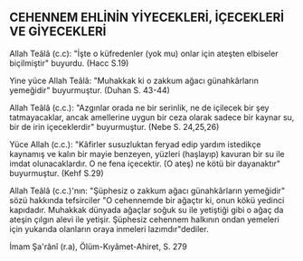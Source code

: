 ## CEHENNEM EHLİNİN YİYECEKLERİ, İÇECEKLERİ VE GİYECEKLERİ

Allah Teâlâ (c.c): "İşte o küfredenler (yok mu) onlar için ateşten elbiseler biçilmiştir" buyurdu. (Hacc S.19)

Yine yüce Allah Teâlâ: "Muhakkak ki o zakkum ağacı günahkârların yemeğidir" buyurmuştur. (Duhan S. 43-44)

Allah Teâlâ (c.c.): "Azgınlar orada ne bir serin­lik, ne de içilecek bir şey tatmayacaklar, ancak amellerine uygun bir ceza olarak sadece bir kay­nar su, bir de irin içeceklerdir" buyurmuştur. (Nebe S. 24,25,26)

Yüce Allah (c.c.): "Kâfirler susuzluktan feryad edip yardım istedikçe kaynamış ve kalın bir mayie benzeyen, yüzleri (haşlayıp) kavuran bir su ile im­dat olunacaklardır. O ne fena içecektir. (O ateş) ne kötü bir dayanaktır" buyurmuştur. (Kehf S.29)

Allah Teâlâ (c.c.)'nın: "Şüphesiz o zakkum ağacı günahkârların yemeğidir" sözü hakkında tefsirciler "O cehennemde bir ağaçtır ki, onun kökü ye­dinci kapıdadır. Muhakkak dünyada ağaçlar so­ğuk su ile yetiştiği gibi o ağaç da ateşin çılgın alevi ile yetişir. Şüphesiz cehennem halkının ondan ye­meleri için yukarıda olanların oraya inmeleri la­zımdır"dediler.

İmam Şa'rânî (r.a), Ölüm-Kıyâmet-Ahiret, S. 279

